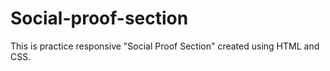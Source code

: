 # Social-proof-section
This is practice responsive "Social Proof Section" created using HTML and CSS.
